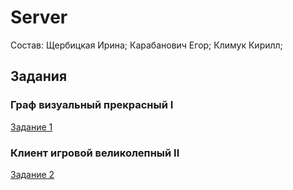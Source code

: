 # Server
Состав: 
Щербицкая Ирина;
Карабанович Егор;
Климук Кирилл;

## Задания

### Граф визуальный прекрасный I
[Задание 1](tasks/task_1.md)

### Клиент игровой великолепный II
[Задание 2](tasks/task_2.md)
